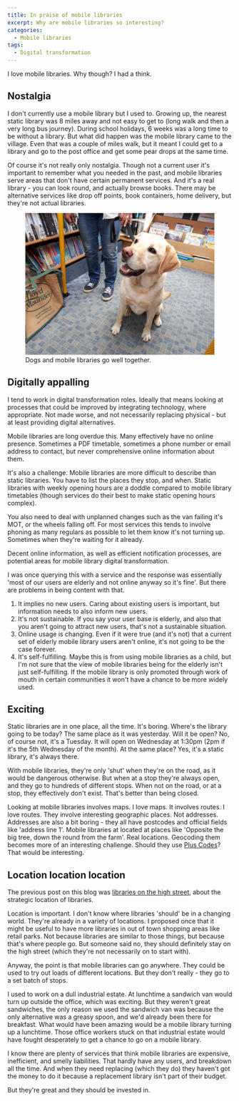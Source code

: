 ```yaml
---
title: In praise of mobile libraries
excerpt: Why are mobile libraries so interesting?
categories:
  - Mobile libraries
tags:
  - Digital transformation
---
```


I love mobile libraries. Why though? I had a think.

## Nostalgia

I don't currently use a mobile library but I used to. Growing up, the nearest static library was 8 miles away and not easy to get to (long walk and then a very long bus journey). During school holidays, 6 weeks was a long time to be without a library. But what did happen was the mobile library came to the village. Even that was a couple of miles walk, but it meant I could get to a library and go to the post office and get some pear drops at the same time.

Of course it's not really only nostalgia. Though not a current user it's important to remember what you needed in the past, and mobile libraries serve areas that don't have certain permanent services. And it's a real library - you can look round, and actually browse books. There may be alternative services like drop off points, book containers, home delivery, but they're not actual libraries.

<figure>
  <img src="https://raw.githubusercontent.com/LibrariesHacked/librarieshacked.github.io/master/images/2021-05-06-devon-mobile-lab.jpg" alt="A labrador sittng nicely in a mobile library"/>
  <figcaption>Dogs and mobile libraries go well together.</figcaption>
</figure>


## Digitally appalling

I tend to work in digital transformation roles. Ideally that means looking at processes that could be improved by integrating technology, where appropriate. Not made worse, and not necessarily replacing physical - but at least providing digital alternatives.

Mobile libraries are long overdue this. Many effectively have no online presence. Sometimes a PDF timetable, sometimes a phone number or email address to contact, but never comprehensive online information about them.

It's also a challenge. Mobile libraries are more difficult to describe than static libraries. You have to list the places they stop, and when. Static libraries with weekly opening hours are a doddle compared to mobile library timetables (though services do their best to make static opening hours complex).

You also need to deal with unplanned changes such as the van failing it's MOT, or the wheels falling off. For most services this tends to involve phoning as many regulars as possible to let them know it's not turning up. Sometimes when they're waiting for it already.

Decent online information, as well as efficient notification processes, are potential areas for mobile library digital transformation.

I was once querying this with a service and the response was essentially 'most of our users are elderly and not online anyway so it's fine'. But there are problems in being content with that.

1.  It implies no new users. Caring about existing users is important, but information needs to also inform new users. 
2. It's not sustainable. If you say your user base is elderly, and also that you aren't going to attract new users, that's not a sustainable situation.
3. Online usage is changing. Even if it were true (and it's not) that a current set of elderly mobile library users aren't online, it's not going to be the case forever.
4. It's self-fulfilling. Maybe this is from using mobile libraries as a child, but I'm not sure that the view of mobile libraries being for the elderly isn't just self-fulfilling. If the mobile library is only promoted through work of mouth in certain communities it won't have a chance to be more widely used.

## Exciting

Static libraries are in one place, all the time. It's boring. Where's the library going to be today? The same place as it was yesterday. Will it be open? No, of course not, it's a Tuesday. It will open on Wednesday at 1:30pm (2pm if it's the 5th Wednesday of the month). At the same place? Yes, it's a static library, it's always there.

With mobile libraries, they're only 'shut' when they're on the road, as it would be dangerous otherwise. But when at a stop they're always open, and they go to hundreds of different stops. When not on the road, or at a stop, they effectively don't exist. That's better than being closed.

Looking at mobile libraries involves maps. I love maps. It involves routes. I love routes. They involve interesting geographic places. Not addresses. Addresses are also a bit boring - they all have postcodes and official fields like 'address line 1'. Mobile libraries at located at places like 'Opposite the big tree, down the round from the farm'. Real locations. Geocoding them becomes more of an interesting challenge. Should they use [Plus Codes](https://maps.google.com/pluscodes/)? That would be interesting.

## Location location location

The previous post on this blog was [libraries on the high street](https://blog.librarydata.uk/libraries-on-the-high-street/), about the strategic location of libraries.

Location is important. I don't know where libraries 'should' be in a changing world. They're already in a variety of locations. I proposed once that it might be useful to have more libraries in out of town shopping areas like retail parks. Not because libraries are similar to those things, but because that's where people go. But someone said no, they should definitely stay on the high street (which they're not necessarily on to start with). 

Anyway, the point is that mobile libraries can go anywhere. They could be used to try out loads of different locations. But they don't really - they go to a set batch of stops.

I used to work on a dull industrial estate. At lunchtime a sandwich van would turn up outside the office, which was exciting. But they weren't great sandwiches, the only reason we used the sandwich van was because the only alternative was a greasy spoon, and we'd already been there for breakfast. What would have been amazing would be a mobile library turning up a lunchtime. Those office workers stuck on that industrial estate would have fought desperately to get a chance to go on a mobile library.

I know there are plenty of services that think mobile libraries are expensive, inefficient, and smelly liabilities. That hardly have any users, and breakdown all the time. And when they need replacing (which they do) they haven't got the money to do it because a replacement library isn't part of their budget.

But they're great and they should be invested in.

